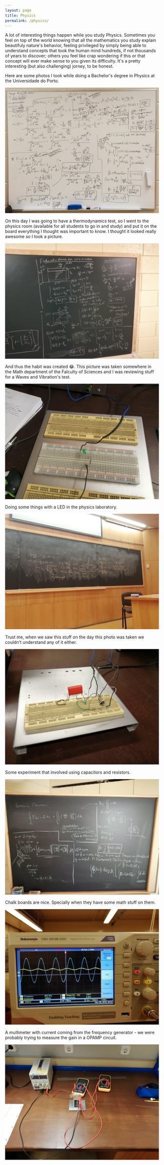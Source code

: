 ```yaml
---
layout: page
title: Physics
permalink: /physics/
---
```

A lot of interesting things happen while you study Physics. Sometimes you feel on top of the world knowing that all the mathematics you study explain beautifuly nature's behavior, feeling privileged by simply being able to understand concepts that took the human mind hundreds, if not thousands of years to discover; others you feel like crap wondering if this or that concept will ever make sense to you given its difficulty. It's a pretty interesting (but also challenging) jorney, to be honest.

Here are some photos I took while doing a Bachelor's degree in Physics at the Universidade do Porto.

![thermodynamics](/assets/images/physics/img1.jpg)

On this day I was going to have a thermodynamics test, so I went to the physics room (available for all students to go in and study) and put it on the board everything I thought was important to know. I thought it looked really awesome so I took a picture.

![](/assets/images/physics/img2.jpg)

And thus the habit was created &#128514;. This picture was taken somewhere in the Math department of the Falculty of Sciences and I was reviewing stuff for a Waves and Vibration's test.

![](/assets/images/physics/img3.jpg)

Doing some things with a LED in the physics laboratory.

![](/assets/images/physics/img4.jpg)

Trust me, when we saw this stuff on the day this photo was taken we couldn't understand any of it either.

![](/assets/images/physics/img5.jpg)

Some experiment that involved using capacitors and resistors.

![](/assets/images/physics/img6.jpg)

Chalk boards are nice. Specially when they have some math stuff on them.

![](/assets/images/physics/img7.jpg)

A multimeter with current coming from the frequency generator - we were probably trying to measure the gain in a OPAMP circuit.

![](/assets/images/physics/img8.jpg)
